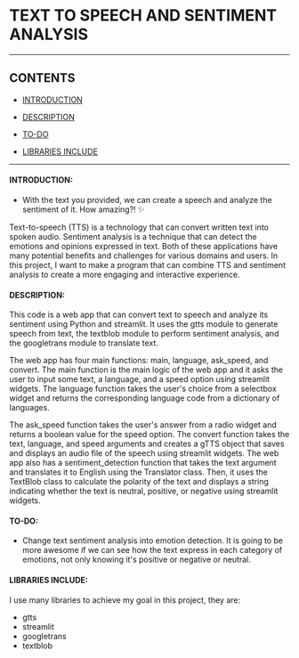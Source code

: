 # TEXT TO SPEECH AND SENTIMENT ANALYSIS
---

## **CONTENTS**

- [INTRODUCTION](#introduction)

- [DESCRIPTION](#description)

- [TO-DO](#to-do)

- [LIBRARIES INCLUDE](#libraries-include)

---


#### INTRODUCTION:
- With the text you provided, we can create a speech and analyze the sentiment of it. How amazing?! ✨

Text-to-speech (TTS) is a technology that can convert written text into spoken audio. Sentiment analysis is a technique that can detect the emotions and opinions expressed in text. Both of these applications have many potential benefits and challenges for various domains and users. In this project, I want to make a program that can combine TTS and sentiment analysis to create a more engaging and interactive experience.

#### DESCRIPTION:
This code is a web app that can convert text to speech and analyze its sentiment using Python and streamlit. It uses the gtts module to generate speech from text, the textblob module to perform sentiment analysis, and the googletrans module to translate text. 

The web app has four main functions: main, language, ask_speed, and convert. The main function is the main logic of the web app and it asks the user to input some text, a language, and a speed option using streamlit widgets. The language function takes the user's choice from a selectbox widget and returns the corresponding language code from a dictionary of languages. 

The ask_speed function takes the user's answer from a radio widget and returns a boolean value for the speed option. The convert function takes the text, language, and speed arguments and creates a gTTS object that saves and displays an audio file of the speech using streamlit widgets. The web app also has a sentiment_detection function that takes the text argument and translates it to English using the Translator class. Then, it uses the TextBlob class to calculate the polarity of the text and displays a string indicating whether the text is neutral, positive, or negative using streamlit widgets. 

#### TO-DO:
- Change text sentiment analysis into emotion detection.
It is going to be more awesome if we can see how the text express in each category of emotions, not only knowing it's positive or negative or neutral.

#### LIBRARIES INCLUDE:
I use many libraries to achieve my goal in this project, they are:
- gtts
- streamlit
- googletrans
- textblob
